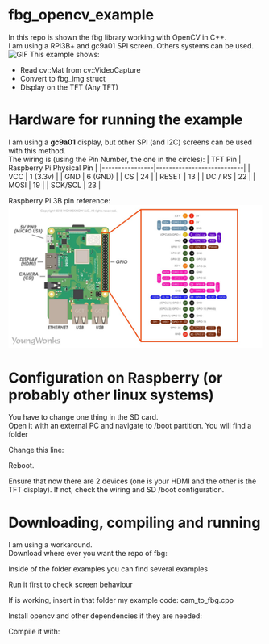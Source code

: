 # fbg_opencv_example
In this repo is shown the fbg library working with OpenCV in C++.  
I am using a RPi3B+ and gc9a01 SPI screen. Others systems can be used.
![GIF](gif.gif)
This example shows:
- Read cv::Mat from cv::VideoCapture
- Convert to fbg_img struct
- Display on the TFT (Any TFT)

# Hardware for running the example
I am using a **gc9a01** display, but other SPI (and I2C) screens can be used with this method.  
The wiring is (using the Pin Number, the one in the circles):
| TFT Pin | Raspberry Pi Physical Pin |
|----------------|---------------------------|
| VCC            | 1 (3.3v)                     |
| GND            | 6 (GND)                          |
| CS             | 24                        |
| RESET          | 13                        |
| DC / RS        | 22                        |
| MOSI           | 19                        |
| SCK/SCL           | 23                        |


Raspberry Pi 3B pin reference:
![PINOUT](pinout.jpg)


# Configuration on Raspberry (or probably other linux systems)
You have to change one thing in the SD card.  
Open it with an external PC and navigate to /boot partition. You will find a folder

Change this line:

Reboot.

Ensure that now there are 2 devices (one is your HDMI and the other is the TFT display).
If not, check the wiring and SD /boot configuration.

# Downloading, compiling and running
I am using a workaround.  
Download where ever you want the repo of fbg: 

Inside of the folder examples you can find several examples

Run it first to check screen behaviour

If is working, insert in that folder my example code: cam_to_fbg.cpp

Install opencv and other dependencies if they are needed:

Compile it with:
